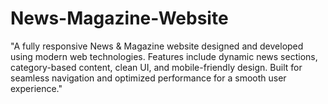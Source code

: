 # News-Magazine-Website
"A fully responsive News &amp; Magazine website designed and developed using modern web technologies. Features include dynamic news sections, category-based content, clean UI, and mobile-friendly design. Built for seamless navigation and optimized performance for a smooth user experience."

